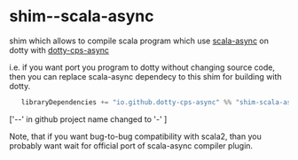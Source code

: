 # shim--scala-async

shim which allows to compile scala program which use [scala-async](https://github.com/scala/scala-async) on dotty with [dotty-cps-async](https://github.com/rssh/dotty-cps-async)

i.e. if you want port you program to dotty without changing source code, then you can replace scala-async dependecy to this shim for building with dotty.

```Scala
   libraryDependencies += "io.github.dotty-cps-async" %% "shim-scala-async" % "1.1.0",
```

['--' in github project name changed to '-' ]


Note, that if you want bug-to-bug compatibility with scala2, than you probably want wait for official port of scala-async compiler plugin.

